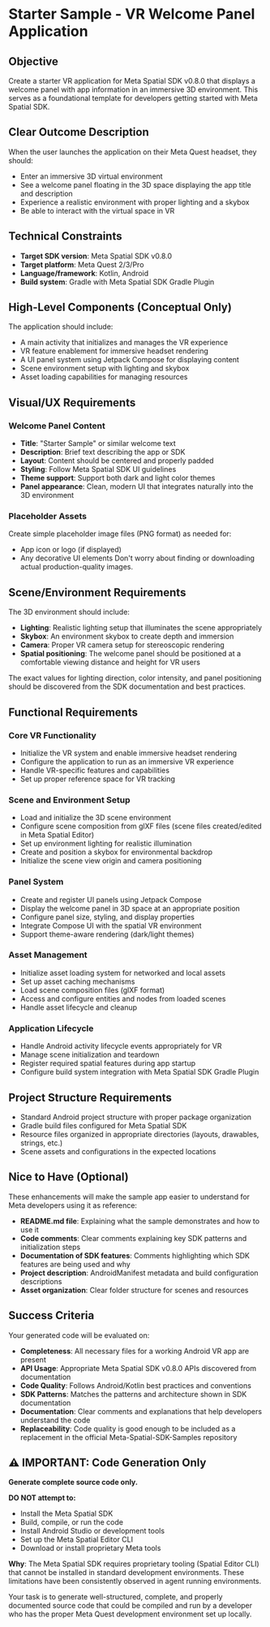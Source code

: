 # Starter Sample - VR Welcome Panel Application

## Objective
Create a starter VR application for Meta Spatial SDK v0.8.0 that displays a welcome panel with app information in an immersive 3D environment. This serves as a foundational template for developers getting started with Meta Spatial SDK.

## Clear Outcome Description
When the user launches the application on their Meta Quest headset, they should:
- Enter an immersive 3D virtual environment
- See a welcome panel floating in the 3D space displaying the app title and description
- Experience a realistic environment with proper lighting and a skybox
- Be able to interact with the virtual space in VR

## Technical Constraints
- **Target SDK version**: Meta Spatial SDK v0.8.0
- **Target platform**: Meta Quest 2/3/Pro
- **Language/framework**: Kotlin, Android
- **Build system**: Gradle with Meta Spatial SDK Gradle Plugin

## High-Level Components (Conceptual Only)
The application should include:
- A main activity that initializes and manages the VR experience
- VR feature enablement for immersive headset rendering
- A UI panel system using Jetpack Compose for displaying content
- Scene environment setup with lighting and skybox
- Asset loading capabilities for managing resources

## Visual/UX Requirements

### Welcome Panel Content
- **Title**: "Starter Sample" or similar welcome text
- **Description**: Brief text describing the app or SDK
- **Layout**: Content should be centered and properly padded
- **Styling**: Follow Meta Spatial SDK UI guidelines
- **Theme support**: Support both dark and light color themes
- **Panel appearance**: Clean, modern UI that integrates naturally into the 3D environment

### Placeholder Assets
Create simple placeholder image files (PNG format) as needed for:
- App icon or logo (if displayed)
- Any decorative UI elements
Don't worry about finding or downloading actual production-quality images.

## Scene/Environment Requirements
The 3D environment should include:
- **Lighting**: Realistic lighting setup that illuminates the scene appropriately
- **Skybox**: An environment skybox to create depth and immersion
- **Camera**: Proper VR camera setup for stereoscopic rendering
- **Spatial positioning**: The welcome panel should be positioned at a comfortable viewing distance and height for VR users

The exact values for lighting direction, color intensity, and panel positioning should be discovered from the SDK documentation and best practices.

## Functional Requirements

### Core VR Functionality
- Initialize the VR system and enable immersive headset rendering
- Configure the application to run as an immersive VR experience
- Handle VR-specific features and capabilities
- Set up proper reference space for VR tracking

### Scene and Environment Setup
- Load and initialize the 3D scene environment
- Configure scene composition from glXF files (scene files created/edited in Meta Spatial Editor)
- Set up environment lighting for realistic illumination
- Create and position a skybox for environmental backdrop
- Initialize the scene view origin and camera positioning

### Panel System
- Create and register UI panels using Jetpack Compose
- Display the welcome panel in 3D space at an appropriate position
- Configure panel size, styling, and display properties
- Integrate Compose UI with the spatial VR environment
- Support theme-aware rendering (dark/light themes)

### Asset Management
- Initialize asset loading system for networked and local assets
- Set up asset caching mechanisms
- Load scene composition files (glXF format)
- Access and configure entities and nodes from loaded scenes
- Handle asset lifecycle and cleanup

### Application Lifecycle
- Handle Android activity lifecycle events appropriately for VR
- Manage scene initialization and teardown
- Register required spatial features during app startup
- Configure build system integration with Meta Spatial SDK Gradle Plugin

## Project Structure Requirements
- Standard Android project structure with proper package organization
- Gradle build files configured for Meta Spatial SDK
- Resource files organized in appropriate directories (layouts, drawables, strings, etc.)
- Scene assets and configurations in the expected locations

## Nice to Have (Optional)
These enhancements will make the sample app easier to understand for Meta developers using it as reference:
- **README.md file**: Explaining what the sample demonstrates and how to use it
- **Code comments**: Clear comments explaining key SDK patterns and initialization steps
- **Documentation of SDK features**: Comments highlighting which SDK features are being used and why
- **Project description**: AndroidManifest metadata and build configuration descriptions
- **Asset organization**: Clear folder structure for scenes and resources

## Success Criteria
Your generated code will be evaluated on:
- **Completeness**: All necessary files for a working Android VR app are present
- **API Usage**: Appropriate Meta Spatial SDK v0.8.0 APIs discovered from documentation
- **Code Quality**: Follows Android/Kotlin best practices and conventions
- **SDK Patterns**: Matches the patterns and architecture shown in SDK documentation
- **Documentation**: Clear comments and explanations that help developers understand the code
- **Replaceability**: Code quality is good enough to be included as a replacement in the official Meta-Spatial-SDK-Samples repository

## ⚠️ IMPORTANT: Code Generation Only

**Generate complete source code only.**

**DO NOT attempt to:**
- Install the Meta Spatial SDK
- Build, compile, or run the code
- Install Android Studio or development tools
- Set up the Meta Spatial Editor CLI
- Download or install proprietary Meta tools

**Why**: The Meta Spatial SDK requires proprietary tooling (Spatial Editor CLI) that cannot be installed in standard development environments. These limitations have been consistently observed in agent running environments.

Your task is to generate well-structured, complete, and properly documented source code that could be compiled and run by a developer who has the proper Meta Quest development environment set up locally.
